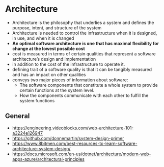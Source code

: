 # Architecture

- Architecture is the philosophy that underlies a system and defines the purpose, intent, and structure of the system
- Architecture is needed to control the infrastructure when it is designed, in use, and when it is changed
-  **An optimal software architecture is one that has maximal flexibility for change at the lowest possible cost**
  -  cost is measured in terms of certain qualities that represent a software architecture’s design and implementation
  - in addition to the cost of the infrastructure to operate it.
  - defining trait of a software quality is that it can be tangibly measured and has an impact on other qualities
- conveys two major pieces of information about software:
  - The software components that constitute a whole system to provide certain functions at the system level.
  -  How the components communicate with each other to fulfill the system functions

## General

- https://engineering.videoblocks.com/web-architecture-101-a3224e126947
- https://github.com/donnemartin/system-design-primer
- https://www.8bitmen.com/best-resources-to-learn-software-architecture-system-design/
- https://docs.microsoft.com/en-us/dotnet/architecture/modern-web-apps-azure/architectural-principles
